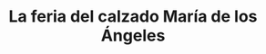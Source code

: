 ---
title: "La feria del calzado María de los Ángeles"
url: /loja-ecuador/la-feria-del-calzado-maria-de-los-angeles/
shop: zapatos
---